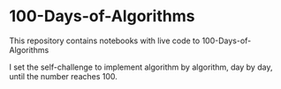 # 100-Days-of-Algorithms

This repository contains notebooks with live code to 100-Days-of-Algorithms

I set the self-challenge to implement algorithm by algorithm, day by day, until the number reaches 100.

